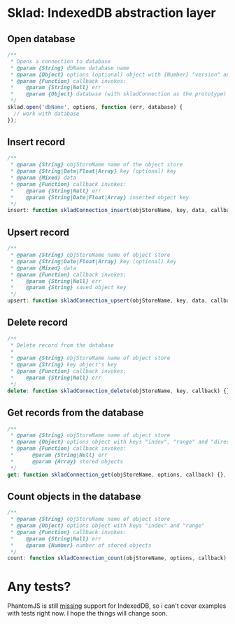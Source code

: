 # Sklad: IndexedDB abstraction layer

## Open database
```javascript
/**
 * Opens a connection to database
 * @param {String} dbName database name
 * @param {Object} options (optional) object with {Number} "version" and {Object} "migration" fields
 * @param {Function} callback invokes:
 *    @param {String|Null} err
 *    @param {Object} database (with skladConnection as the prototype)
 */
sklad.open('dbName', options, function (err, database) {
  // work with database
});
```

## Insert record
```javascript
/**
 * @param {String} objStoreName name of the object store
 * @param {String|Date|Float|Array} key (optional) key
 * @param {Mixed} data
 * @param {Function} callback invokes:
 *    @param {String|Null} err
 *    @param {String|Date|Float|Array} inserted object key
 */
insert: function skladConnection_insert(objStoreName, key, data, callback) {}
```

## Upsert record
```javascript
/**
 * @param {String} objStoreName name of object store
 * @param {String|Date|Float|Array} key (optional) key
 * @param {Mixed} data
 * @param {Function} callback invokes:
 *    @param {String|Null} err
 *    @param {String} saved object key
 */
upsert: function skladConnection_upsert(objStoreName, key, data, callback) {}
```

## Delete record
```javascript
/**
 * Delete record from the database
 *
 * @param {String} objStoreName name of object store
 * @param {String} key object's key
 * @param {Function} callback invokes:
 *    @param {String|Null} err
 */
delete: function skladConnection_delete(objStoreName, key, callback) {}
```

## Get records from the database
```javascript
/**
 * @param {String} objStoreName name of object store
 * @param {Object} options object with keys "index", "range" and "direction"
 * @param {Function} callback invokes:
 *      @param {String|Null} err
 *      @param {Array} stored objects
 */
get: function skladConnection_get(objStoreName, options, callback) {},
```

## Count objects in the database
```javascript
/**
 * @param {String} objStoreName name of object store
 * @param {Object} options object with keys "index" and "range"
 * @param {Function} callback invokes:
 *    @param {String|Null} err
 *    @param {Number} number of stored objects
 */
count: function skladConnection_count(objStoreName, options, callback) {}
```

# Any tests?
PhantomJS is still [missing](https://github.com/ariya/phantomjs/issues/10992) support for IndexedDB, so i can't cover examples with tests right now. I hope the things will change soon.
